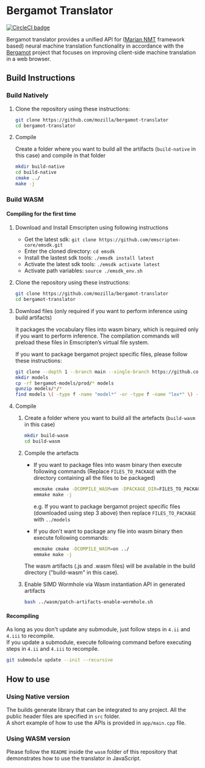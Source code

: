# Bergamot Translator

[![CircleCI badge](https://img.shields.io/circleci/project/github/mozilla/bergamot-translator/main.svg?label=CircleCI)](https://circleci.com/gh/mozilla/bergamot-translator/)

Bergamot translator provides a unified API for ([Marian NMT](https://marian-nmt.github.io/) framework based) neural machine translation functionality in accordance with the [Bergamot](https://browser.mt/) project that focuses on improving client-side machine translation in a web browser.

## Build Instructions

### Build Natively
1. Clone the repository using these instructions:
    ```bash
    git clone https://github.com/mozilla/bergamot-translator
    cd bergamot-translator
    ```
2. Compile

    Create a folder where you want to build all the artifacts (`build-native` in this case) and compile in that folder
    ```bash
    mkdir build-native
    cd build-native
    cmake ../
    make -j
    ```

### Build WASM
#### Compiling for the first time

1. Download and Install Emscripten using following instructions
    * Get the latest sdk: `git clone https://github.com/emscripten-core/emsdk.git`
    * Enter the cloned directory: `cd emsdk`
    * Install the lastest sdk tools: `./emsdk install latest`
    * Activate the latest sdk tools: `./emsdk activate latest`
    * Activate path variables: `source ./emsdk_env.sh`

2. Clone the repository using these instructions:
    ```bash
    git clone https://github.com/mozilla/bergamot-translator
    cd bergamot-translator
    ```

3. Download files (only required if you want to perform inference using build artifacts)

    It packages the vocabulary files into wasm binary, which is required only if you want to perform inference.
    The compilation commands will preload these files in Emscripten’s virtual file system.

    If you want to package bergamot project specific files, please follow these instructions:
    ```bash
    git clone --depth 1 --branch main --single-branch https://github.com/mozilla-applied-ml/bergamot-models
    mkdir models
    cp -rf bergamot-models/prod/* models
    gunzip models/*/*
    find models \( -type f -name "model*" -or -type f -name "lex*" \) -delete
    ```

4. Compile
    1. Create a folder where you want to build all the artefacts (`build-wasm` in this case)
        ```bash
        mkdir build-wasm
        cd build-wasm
        ```

    2. Compile the artefacts
        * If you want to package files into wasm binary then execute following commands (Replace `FILES_TO_PACKAGE` with the
        directory containing all the files to be packaged)

            ```bash
            emcmake cmake -DCOMPILE_WASM=on -DPACKAGE_DIR=FILES_TO_PACKAGE ../
            emmake make -j
            ```
            e.g. If you want to package bergamot project specific files (downloaded using step 3 above) then
            replace `FILES_TO_PACKAGE` with `../models`

        * If you don't want to package any file into wasm binary then execute following commands:
            ```bash
            emcmake cmake -DCOMPILE_WASM=on ../
            emmake make -j
            ```

        The wasm artifacts (.js and .wasm files) will be available in the build directory ("build-wasm" in this case).

    3. Enable SIMD Wormhole via Wasm instantiation API in generated artifacts
        ```bash
        bash ../wasm/patch-artifacts-enable-wormhole.sh
        ```

#### Recompiling
As long as you don't update any submodule, just follow steps in `4.ii` and `4.iii` to recompile.\
If you update a submodule, execute following command before executing steps in `4.ii` and `4.iii` to recompile.
```bash
git submodule update --init --recursive
```


## How to use

### Using Native version

The builds generate library that can be integrated to any project. All the public header files are specified in `src` folder.\
A short example of how to use the APIs is provided in `app/main.cpp` file.

### Using WASM version

Please follow the `README` inside the `wasm` folder of this repository that demonstrates how to use the translator in JavaScript.
